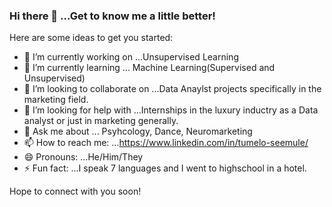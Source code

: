 ### Hi there 👋 ...Get to know me a little better!
Here are some ideas to get you started:

- 🔭 I’m currently working on ...Unsupervised Learning
- 🌱 I’m currently learning ... Machine Learning(Supervised and Unsupervised)
- 👯 I’m looking to collaborate on ...Data Anaylst projects specifically in the marketing field.
- 🤔 I’m looking for help with ...Internships in the luxury inductry as a Data analyst or just in marketing generally.
- 💬 Ask me about ... Psyhcology, Dance, Neuromarketing
- 📫 How to reach me: ...https://www.linkedin.com/in/tumelo-seemule/
- 😄 Pronouns: ...He/Him/They
- ⚡ Fun fact: ...I speak 7 languages and I went to highschool in a hotel.

Hope to connect with you soon!

<!--
**tumelo-galome/tumelo-galome** is a ✨ _special_ ✨ repository because its `README.md` (this file) appears on your GitHub profile.
